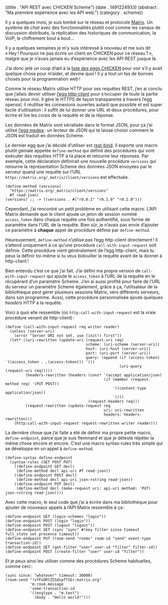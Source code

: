 ((title . "API REST avec CHICKEN Scheme")
 (date . 1491224933)
 (abstract . "Ma première expérience avec les API web.")
 (category . scheme))

Il y a quelques mois, je suis tombé sur le réseau et protocole [Matrix][matrix].
Un système de *chat* avec des fonctionnalités plutôt cool comme les canaux de discussion distribués, la réplication des historiques de communication, la VoIP, le chiffrement bout à bout…

Il y a quelques semaines je m’y suis intéressé à nouveau et me suis dit « Hey ! Pourquoi ne pas écrire un client en CHICKEN pour ce réseau ? », malgré que je n’avais jamais eu d’expérience avec les API REST jusque là.

J’ai donc jeté un coup d’œil à la [liste des eggs CHICKEN][eggindex] pour voir s’il y avait quelque chose pour m’aider, et devine quoi ! Il y a tout un tas de bonnes choses pour la programmation web !

Comme le réseau Matrix utilise HTTP pour ses requêtes REST, j’en ai conclu que j’allais devoir utiliser [l’egg http-client][http-client] pour s’occuper de toute la partie réseau pour moi. Il gère le HTTPS de façon transparente à travers l’egg openssl, il réutilise les connexions ouvertes autant que possible et est super facile d’utilisation : il suffit de lui donner une URL et deux procédures, pour écrire et lire les corps de la requête et de la réponse.

Les données de Matrix sont sérialisée dans le format JSON, pour ça j’ai utilisé [l’egg medea][medea] : un lecteur de JSON qui te laisse choisir comment le JSON est traduit en données Scheme.

Le dernier egg que j’ai décidé d’utiliser est [rest-bind][rest-bind]. Il exporte une macro plutôt géniale appelée `define-method` qui définit des procédures qui vont exécuter des requêtes HTTP à ta place et retourne leur réponses. Par exemple, cette déclaration définirait une nouvelle procédure `versions` qui retourne la représentation Scheme des données JSON envoyées par le serveur quand une requête sur l’URL `https://matrix.org/_matrix/client/versions` est effectuée.

    (define-method (versions)
      "https://matrix.org/_matrix/client/versions"
      #f read-json)
    (versions) ;; -> ((versions . #("r0.0.1" "r0.1.0" "r0.2.0")))

Cependant, j’ai rencontré un petit problème en utilisant cette macro. L’API Matrix demande que le client ajoute un jeton de session nommé `access_token` dans chaque requête une fois authentifié, sous forme de paramètre dans l’URL de la requête. Bien sûr, je n’avais pas envie d’ajouter ce paramètre à **chaque** appel de procédure définie par `define-method`.

Heureusement, `define-method` n’utilise pas l’egg http-client directement ! Il s’attend uniquement à ce qu’une procédure `call-with-input-request` soit définie. Cette procédure vient généralement de l’egg http-client, mais tu peux la définir toi-même si tu veux bidouiller la requête avant de la donner à http-client !

Bien entendu c’est ce que j’ai fait. J’ai défini ma propre version de `call-with-input-request` qui ajoute le `access_token` à l’URL de la requête en le récupérant d’un paramètre Scheme. J’en ai aussi profité pour faire de l’URL du serveur un paramètre Scheme également, grâce à ça, l’utilisateur de la bibliothèque peut gérer plusieurs sessions Matrix, vers différents serveurs, dans son programme. Aussi, cette procédure personnalisée ajoute quelques *headers* HTTP à la requête.

Voici à quoi elle ressemble (où `http:call-with-input-request` est la vraie procédure venant de http-client) :

    (define (call-with-input-request req writer reader)
      (unless (server-uri)
        (error "Server URI not set, use (init!) first"))
      (let* ((uri-rewritten (update-uri (request-uri req)
                                        scheme: (uri-scheme (server-uri))
                                        host: (uri-host (server-uri))
                                        port: (uri-port (server-uri))
                                        query: (append (if (access-token) `((access_token . ,(access-token))) '())
                                                       (uri-query (request-uri req)))))
             (headers-rewritten (headers (cons* '(accept application/json)
                                                (if (member (request-method req) '(PUT POST))
                                                    '((content-type application/json))
                                                    '()))
                                         (request-headers req)))
             (request-rewritten (update-request req
                                                uri: uri-rewritten
                                                headers: headers-rewritten)))
        (http:call-with-input-request request-rewritten writer reader)))

La dernière chose que j’ai faite a été de définir ma propre petite macro, `define-endpoint`, parce que je suis flemmard et que je déteste répéter la même chose encore et encore. C’est une macro syntax-rules très simple qui se développe en un appel à `define-method`.

    (define-syntax define-endpoint
      (syntax-rules (GET POST PUT)
        ((define-endpoint GET decl)
         (define-method decl api-uri #f read-json))
        ((define-endpoint POST decl)
         (define-method decl api-uri json->string read-json))
        ((define-endpoint PUT decl)
         (define-method decl (make-request uri: api-uri method: 'PUT) json->string read-json))))

Avec cette macro, le seul code que j’ai à écrire dans ma bibliothèque pour ajouter de nouveaux appels à l’API Matrix ressemble à ça :

    (define-endpoint GET (login-schemes "login"))
    (define-endpoint POST (login "login"))
    (define-endpoint POST (logout "logout"))
    (define-endpoint GET (sync "sync" #!key filter since timeout full_state set_presence timeout))
    (define-endpoint PUT (room-send "rooms" room-id "send" event-type transaction-id))
    (define-endpoint GET (get-filter "user" user-id "filter" filter-id))
    (define-endpoint POST (create-filter "user" user-id "filter"))

Et je peux ainsi les utiliser comme des procédures Scheme habituelles, comme ceci :

    (sync since: "whatever" timeout: 30000)
    (room-send "!vfFxDRtZSSdspfTSEr:matrix.org"
               'm.room.message
               'some-transaction-id
               '((msgtype . "m.text")
                 (body . "Hello world!")))

[matrix]: https://matrix.org
[eggindex]: https://wiki.call-cc.org/chicken-projects/egg-index-4.html
[http-client]: https://wiki.call-cc.org/egg/http-client
[medea]: https://wiki.call-cc.org/egg/medea
[rest-bind]: https://wiki.call-cc.org/egg/rest-bind
